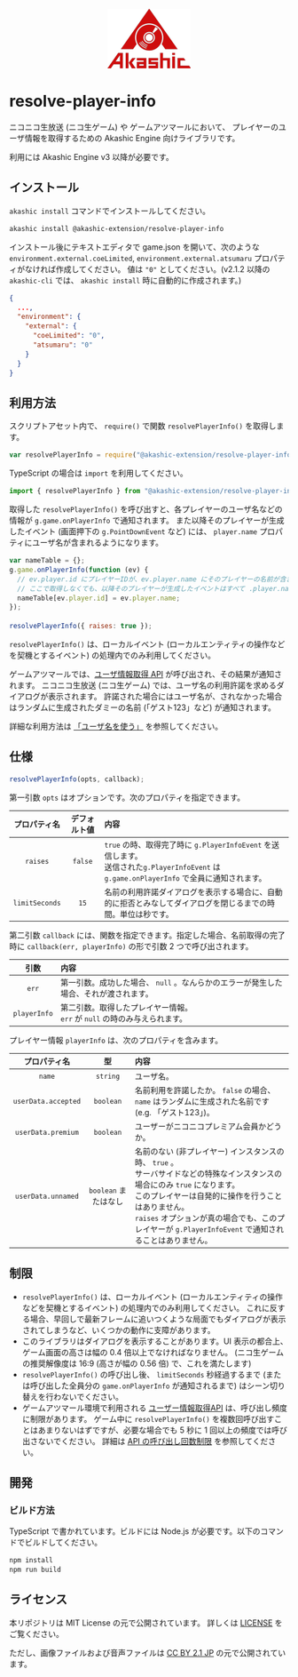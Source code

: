 <p align="center">
<img src="https://github.com/akashic-games/resolve-player-info/blob/master/img/akashic.png"/>
</p>

# resolve-player-info

ニコニコ生放送 (ニコ生ゲーム) や ゲームアツマールにおいて、
プレイヤーのユーザ情報を取得するための Akashic Engine 向けライブラリです。

利用には Akashic Engine v3 以降が必要です。

## インストール

`akashic install` コマンドでインストールしてください。

```sh
akashic install @akashic-extension/resolve-player-info
```

インストール後にテキストエディタで game.json を開いて、次のような `environment.external.coeLimited`,
`environment.external.atsumaru` プロパティがなければ作成してください。
値は `"0"` としてください。(v2.1.2 以降の `akashic-cli` では、 `akashic install` 時に自動的に作成されます。)

```json
{
  ...,
  "environment": {
    "external": {
      "coeLimited": "0",
      "atsumaru": "0"
    }
  }
}
```

## 利用方法

スクリプトアセット内で、 `require()` で関数 `resolvePlayerInfo()` を取得します。

```javascript
var resolvePlayerInfo = require("@akashic-extension/resolve-player-info").resolvePlayerInfo;
```

TypeScript の場合は `import` を利用してください。

```typescript
import { resolvePlayerInfo } from "@akashic-extension/resolve-player-info");
```

取得した `resolvePlayerInfo()` を呼び出すと、各プレイヤーのユーザ名などの情報が `g.game.onPlayerInfo` で通知されます。
また以降そのプレイヤーが生成したイベント (画面押下の `g.PointDownEvent` など) には、 `player.name` プロパティにユーザ名が含まれるようになります。

```javascript
var nameTable = {};
g.game.onPlayerInfo(function (ev) {
  // ev.player.id にプレイヤーIDが、ev.player.name にそのプレイヤーの名前が含まれます。
  // ここで取得しなくても、以降そのプレイヤーが生成したイベントはすべて .player.name で名前を参照できます。
  nameTable[ev.player.id] = ev.player.name;
});

resolvePlayerInfo({ raises: true });
```

`resolvePlayerInfo()` は、ローカルイベント (ローカルエンティティの操作などを契機とするイベント) の処理内でのみ利用してください。

ゲームアツマールでは、[ユーザ情報取得 API](https://atsumaru.github.io/api-references/apis/user) が呼び出され、その結果が通知されます。
ニコニコ生放送 (ニコ生ゲーム) では、ユーザ名の利用許諾を求めるダイアログが表示されます。
許諾された場合にはユーザ名が、されなかった場合はランダムに生成されたダミーの名前 (「ゲスト123」など) が通知されます。

詳細な利用方法は [「ユーザ名を使う」](https://akashic-games.github.io/shin-ichiba/player-info.html) を参照してください。

## 仕様

```javascript
resolvePlayerInfo(opts, callback);
```

第一引数 `opts` はオプションです。次のプロパティを指定できます。

|プロパティ名|デフォルト値|内容|
|:---:|:---:|:---|
|`raises`|`false`|`true` の時、取得完了時に `g.PlayerInfoEvent` を送信します。<br> 送信された`g.PlayerInfoEvent` は `g.game.onPlayerInfo` で全員に通知されます。|
|`limitSeconds`|`15`|名前の利用許諾ダイアログを表示する場合に、自動的に拒否とみなしてダイアログを閉じるまでの時間。単位は秒です。|

第二引数 `callback` には、関数を指定できます。指定した場合、名前取得の完了時に `callback(err, playerInfo)` の形で引数 2 つで呼び出されます。

|引数|内容|
|:---:|:---|
|`err`|第一引数。成功した場合、 `null` 。なんらかのエラーが発生した場合、それが渡されます。|
|`playerInfo`|第二引数。取得したプレイヤー情報。<br>`err` が `null` の時のみ与えられます。|

プレイヤー情報 `playerInfo` は、次のプロパティを含みます。

|プロパティ名|型|内容|
|:---:|:---:|:---|
|`name`|`string`|ユーザ名。|
|`userData.accepted`|`boolean`|名前利用を許諾したか。 `false` の場合、 `name` はランダムに生成された名前です (e.g. 「ゲスト123」)。|
|`userData.premium`|`boolean`|ユーザーがニコニコプレミアム会員かどうか。|
|`userData.unnamed`|`boolean` またはなし|名前のない (非プレイヤー) インスタンスの時、 `true` 。<br>サーバサイドなどの特殊なインスタンスの場合にのみ `true` になります。<br>このプレイヤーは自発的に操作を行うことはありません。<br> `raises` オプションが真の場合でも、このプレイヤーが `g.PlayerInfoEvent` で通知されることはありません。|

## 制限

* `resolvePlayerInfo()` は、ローカルイベント (ローカルエンティティの操作などを契機とするイベント) の処理内でのみ利用してください。
  これに反する場合、早回しで最新フレームに追いつくような局面でもダイアログが表示されてしまうなど、いくつかの動作に支障があります。
* このライブラリはダイアログを表示することがあります。UI 表示の都合上、ゲーム画面の高さは幅の 0.4 倍以上でなければなりません。
  (ニコ生ゲームの推奨解像度は 16:9 (高さが幅の 0.56 倍) で、これを満たします)
* `resolvePlayerInfo()` の呼び出し後、 `limitSeconds` 秒経過するまで
  (または呼び出した全員分の `game.onPlayerInfo` が通知されるまで) はシーン切り替えを行わないでください。
* ゲームアツマール環境で利用される [ユーザー情報取得API](https://atsumaru.github.io/api-references/apis/user/) は、呼び出し頻度に制限があります。
  ゲーム中に `resolvePlayerInfo()` を複数回呼び出すことはあまりないはずですが、必要な場合でも 5 秒に 1 回以上の頻度では呼び出さないでください。
  詳細は [API の呼び出し回数制限](https://atsumaru.github.io/api-references/common/rate-limit) を参照してください。

## 開発

### ビルド方法

TypeScript で書かれています。ビルドには Node.js が必要です。以下のコマンドでビルドしてください。

```sh
npm install
npm run build
```

## ライセンス
本リポジトリは MIT License の元で公開されています。
詳しくは [LICENSE](https://github.com/akashic-games/resolve-player-info/blob/master/LICENSE) をご覧ください。

ただし、画像ファイルおよび音声ファイルは
[CC BY 2.1 JP](https://creativecommons.org/licenses/by/2.1/jp/) の元で公開されています。

